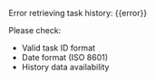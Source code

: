 Error retrieving task history: {{error}}

Please check:
- Valid task ID format
- Date format (ISO 8601)
- History data availability